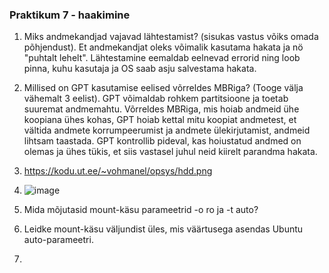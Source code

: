 ### Praktikum 7 - haakimine

1. Miks andmekandjad vajavad lähtestamist? (sisukas vastus võiks omada põhjendust).
  Et andmekandjat oleks võimalik kasutama hakata ja nö "puhtalt lehelt". Lähtestamine eemaldab eelnevad errorid ning loob pinna, kuhu kasutaja ja OS saab asju salvestama hakata.

2. Millised on GPT kasutamise eelised võrreldes MBRiga? (Tooge välja vähemalt 3 eelist).
  GPT võimaldab rohkem partitsioone ja toetab suuremat andmemahtu.
Võrreldes MBRiga, mis hoiab andmeid ühe koopiana ühes kohas, GPT hoiab kettal mitu koopiat andmetest, et vältida andmete korrumpeerumist ja andmete ülekirjutamist, andmeid lihtsam taastada.
GPT kontrollib pideval, kas hoiustatud andmed on olemas ja ühes tükis, et siis vastasel juhul neid kiirelt parandma hakata.

3. https://kodu.ut.ee/~vohmanel/opsys/hdd.png

4. ![image](https://github.com/user-attachments/assets/08b3c484-5518-4bd0-891b-f47029e5468c)


5. Mida mõjutasid mount-käsu parameetrid -o ro ja -t auto?
   
6. Leidke mount-käsu väljundist üles, mis väärtusega asendas Ubuntu auto-parameetri.

7. 
